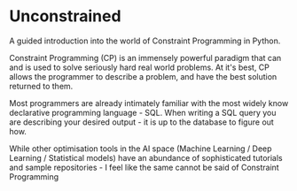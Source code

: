 # Unconstrained

A guided introduction into the world of Constraint Programming in Python.

Constraint Programming (CP) is an 
immensely powerful paradigm that can and is used to solve seriously hard real world problems.  At it's best, CP allows the programmer to describe a problem, and have the best solution returned to them.

Most programmers are already intimately familiar with the most widely know declarative programming language - SQL.  When writing a SQL query you are describing your desired output - it is up to the database to figure out how.


While other optimisation tools in the AI space (Machine Learning / Deep Learning / Statistical models) 
have an abundance of sophisticated tutorials and sample repositories - I feel like the same cannot be said of Constraint Programming
